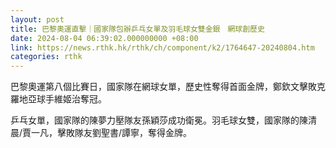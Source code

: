 ```yaml
---
layout: post
title: 巴黎奧運直擊｜國家隊包辦乒乓女單及羽毛球女雙金銀　網球創歷史
date: 2024-08-04 06:39:02.000000000 +08:00
link: https://news.rthk.hk/rthk/ch/component/k2/1764647-20240804.htm
categories: rthk
---
```


巴黎奧運第八個比賽日，國家隊在網球女單，歷史性奪得首面金牌，鄭欽文擊敗克羅地亞球手維姬治奪冠。

乒乓女單，國家隊的陳夢力壓隊友孫穎莎成功衛冕。羽毛球女雙，國家隊的陳清晨/賈一凡，擊敗隊友劉聖書/譚寧，奪得金牌。

